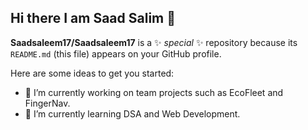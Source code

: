 ## Hi there I am Saad Salim 👋


**Saadsaleem17/Saadsaleem17** is a ✨ _special_ ✨ repository because its `README.md` (this file) appears on your GitHub profile.

Here are some ideas to get you started:

- 🔭 I’m currently working on team projects such as EcoFleet and FingerNav.
- 🌱 I’m currently learning DSA and Web Development.
<!-- 👯 I’m looking to collaborate on ...

- 🤔 I’m looking for help with ...

- 📫 How to reach me: ...
- 😄 Pronouns: ...
- ⚡ Fun fact: ...
-->
